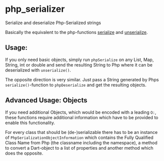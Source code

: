 # php_serializer

Serialize and deserialize Php-Serialized strings

Basically the equivalent to the php-functions
[serialize](https://www.php.net/manual/function.serialize.php) and
[unserialize](https://www.php.net/manual/function.unserialize.php).
 
## Usage:

If you only need basic objects, simply run `phpSerialize` on any List, Map, String, int or double
and send the resulting String to Php where it can be deserialized with `unserialize()`.

The opposite direction is very similar. Just pass a String generated by Phps `serialize()`-function
to `phpDeserialize` and get the resulting objects.

## Advanced Usage: Objects

If you need additional Objects, which would be encoded with a leading `O:`, these functions require
additional information which have to be provided to enable this functionality.

For every class that should be (de-)serializable there has to be an instance of
`PhpSerializationObjectInformation` which contains the Fully Qualified Class Name from Php
(the classname including the namespace), a method to convert a Dart-object to a list of properties
and another method which does the opposite.
